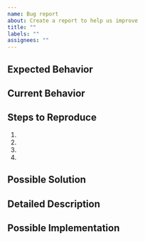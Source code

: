 ```yaml
---
name: Bug report
about: Create a report to help us improve
title: ""
labels: ""
assignees: ""
---
```


<!-- Issue tracker is **ONLY** used for reporting bugs. New features should be discussed on our Discord server. -->

<!--- Provide a general summary of the issue in the Title above -->

## Expected Behavior

<!--- Tell us what should happen -->

## Current Behavior

<!--- Tell us what happens instead of the expected behavior -->

## Steps to Reproduce

<!--- Provide a link to a live example, or an unambiguous set of steps to -->
<!--- reproduce this bug. Include code to reproduce, if relevant -->

1.
2.
3.
4.

<!-- THE REST IS OPTIONAL -->
## Possible Solution

<!--- Not obligatory, but suggest a fix/reason for the bug, -->

## Detailed Description

<!--- Not obligatory, Provide a detailed description of the change or addition you are proposing -->

## Possible Implementation

<!--- Not obligatory, but suggest an idea for implementing addition or change -->
